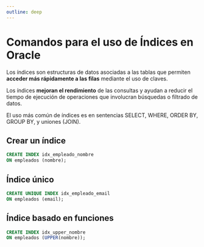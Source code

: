 ```yaml
---
outline: deep
---
```


# Comandos para el uso de Índices en Oracle

Los índices son estructuras de datos asociadas a las tablas que permiten **acceder más rápidamente a las filas** mediante el uso de claves.

Los índices **mejoran el rendimiento** de las consultas y ayudan a reducir el tiempo de ejecución de operaciones que involucran búsquedas o filtrado de datos.

El uso más común de índices es en sentencias SELECT, WHERE, ORDER BY, GROUP BY, y uniones (JOIN).

## Crear un índice

```sql
CREATE INDEX idx_empleado_nombre
ON empleados (nombre);
```

## Índice único

```sql
CREATE UNIQUE INDEX idx_empleado_email
ON empleados (email);
```

## Índice basado en funciones

```sql
CREATE INDEX idx_upper_nombre
ON empleados (UPPER(nombre));
```